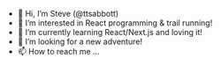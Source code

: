- 👋 Hi, I’m Steve (@ttsabbott)
- 👀 I’m interested in React programming & trail running!
- 🌱 I’m currently learning React/Next.js and loving it!
- 💞️ I’m looking for a new adventure!
- 📫 How to reach me ...

<!---
ttsabbott/ttsabbott is a ✨ special ✨ repository because its `README.md` (this file) appears on your GitHub profile.
You can click the Preview link to take a look at your changes.
--->
